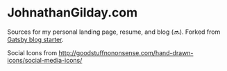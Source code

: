 # JohnathanGilday.com

Sources for my personal landing page, resume, and blog (🔜). Forked from [Gatsby blog starter](https://github.com/gatsbyjs/gatsby-starter-blog).

Social Icons from http://goodstuffnononsense.com/hand-drawn-icons/social-media-icons/
